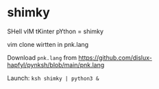 # shimky

SHell vIM tKinter pYthon = shimky

vim clone wirtten in pnk.lang

Download `pnk.lang` from https://github.com/dislux-hapfyl/pynksh/blob/main/pnk.lang

Launch: `ksh shimky | python3 &`
